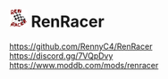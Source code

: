 # ![RenRacer Icon](./Icon.png) RenRacer<br>


https://github.com/RennyC4/RenRacer<br>
https://discord.gg/7VQpDvy<br>
https://www.moddb.com/mods/renracer
